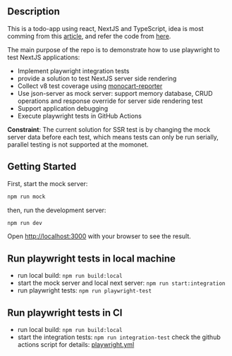 ## Description
This is a todo-app using react, NextJS and TypeScript, idea is most comming from this [article](https://medium.com/@amayawickramasinghe2001/creating-a-to-do-app-with-next-js-cdb58f0b12d1), and refer the code from [here](https://github.com/Amaya-2001/ToDoApp).

The main purpose of the repo is to demonstrate how to use playwright to test NextJS applications:
- Implement playwright integration tests
- provide a solution to test NextJS server side rendering
- Collect v8 test coverage using [monocart-reporter](https://github.com/cenfun/monocart-reporter)
- Use json-server as mock server: support memory database, CRUD operations and response override for server side rendering test
- Support application debugging
- Execute playwright tests in GitHub Actions

**Constraint**: 
The current solution for SSR test is by changing the mock server data before each test, which means tests can only be run serially, parallel testing is not supported at the momonet.      


## Getting Started

First, start the mock server:

```bash
npm run mock
```

then, run the development server:

```bash
npm run dev
```
Open [http://localhost:3000](http://localhost:3000) with your browser to see the result.

## Run playwright tests in local machine
-  run local build: ```npm run build:local```
-  start the mock server and local next server: ```npm run start:integration```
-  run playwright tests: ```npm run playwright-test```
  
## Run playwright tests in CI
-  run local build: ```npm run build:local```
-  start the integration tests: ```npm run integration-test```
check the github actions script for details: [playwright.yml](.github/workflows/playwright.yml)  
